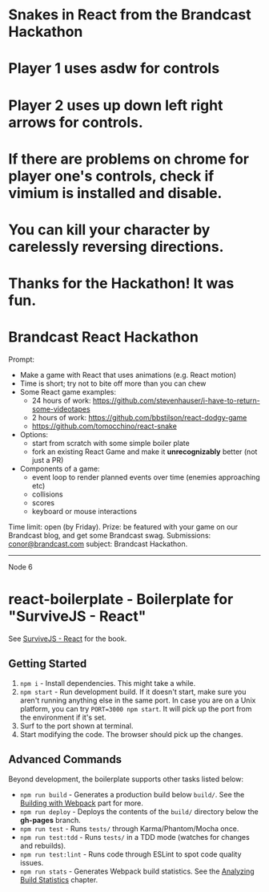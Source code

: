 # Snakes in React from the Brandcast Hackathon

#  Player 1 uses asdw for controls
#  Player 2 uses up down left right arrows for controls.
#  If there are problems on chrome for player one's controls, check if vimium is installed and disable.
#  You can kill your character by carelessly reversing directions.

#  Thanks for the Hackathon!  It was fun.


# Brandcast React Hackathon

Prompt:
 - Make a game with React that uses animations (e.g. React motion)
 - Time is short; try not to bite off more than you can chew
 - Some React game examples:
    - 24 hours of work: https://github.com/stevenhauser/i-have-to-return-some-videotapes
    - 2 hours of work: https://github.com/bbstilson/react-dodgy-game 
    - https://github.com/tomocchino/react-snake
 - Options:
    - start from scratch with some simple boiler plate
    - fork an existing React Game and make it __unrecognizably__ better (not just a PR)
 - Components of a game:
    - event loop to render planned events over time (enemies approaching etc)
    - collisions
    - scores
    - keyboard or mouse interactions

Time limit: open (by Friday).
Prize: be featured with your game on our Brandcast blog, and get some Brandcast swag.
Submissions: conor@brandcast.com subject: Brandcast Hackathon.

--------------------------------------------------------------------
Node 6 

# react-boilerplate - Boilerplate for "SurviveJS - React"

See [SurviveJS - React](http://survivejs.com/react/introduction/) for the book.

## Getting Started

1. `npm i` - Install dependencies. This might take a while.
2. `npm start` - Run development build. If it doesn't start, make sure you aren't running anything else in the same port. In case you are on a Unix platform, you can try `PORT=3000 npm start`. It will pick up the port from the environment if it's set.
3. Surf to the port shown at terminal.
4. Start modifying the code. The browser should pick up the changes.

## Advanced Commands

Beyond development, the boilerplate supports other tasks listed below:

* `npm run build` - Generates a production build below `build/`. See the [Building with Webpack](http://survivejs.com/webpack/building-with-webpack/) part for more.
* `npm run deploy` - Deploys the contents of the `build/` directory below the **gh-pages** branch.
* `npm run test` - Runs `tests/` through Karma/Phantom/Mocha once.
* `npm run test:tdd` - Runs `tests/` in a TDD mode (watches for changes and rebuilds).
* `npm run test:lint` - Runs code through ESLint to spot code quality issues.
* `npm run stats` - Generates Webpack build statistics. See the [Analyzing Build Statistics](http://survivejs.com/webpack/building-with-webpack/analyzing-build-statistics/) chapter.
